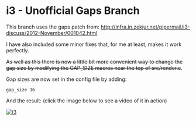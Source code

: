 i3 - Unofficial Gaps Branch
===========================

This branch uses the gaps patch from:
http://infra.in.zekjur.net/pipermail/i3-discuss/2012-November/001042.html

I have also included some minor fixes that, for me at least, makes it work perfectly.

~~As well as this there is now a little bit more convenient way to change the gap size by
modifying the GAP_SIZE macros near the top of src/render.c~~.

Gap sizes are now set in the config file by adding:
```
gap_size 16
```



And the result:
(click the image below to see a video of it in action)

[![i3](http://devthe.com/files/i3.png "i3")](http://devthe.com/files/i3demo.webm)

